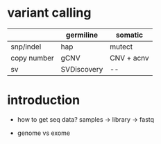 # variant calling
 || germiline | somatic|
|-------|------|------|
 snp/indel | hap| mutect 
 copy number| gCNV| CNV + acnv 
 sv|SVDiscovery|--

# introduction
* how to get seq data?
samples -> library -> fastq 

* genome vs exome
